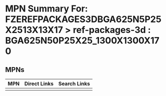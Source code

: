 



# MPN Summary For: FZEREFPACKAGES3DBGA625N5P25X2513X13X17 > ref-packages-3d : BGA625N50P25X25_1300X1300X170

## MPNs
  

|MPN|Direct Links|Search Links|
| :--- | :--- | :--- |
||||
